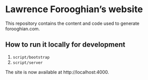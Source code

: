 # Lawrence Forooghian’s website

This repository contains the content and code used to generate forooghian.com.

## How to run it locally for development

1. `script/bootstrap`
2. `script/server`

The site is now available at http://localhost:4000.
